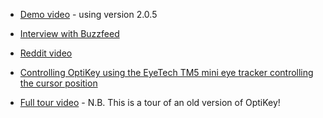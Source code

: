 * [Demo video](https://www.youtube.com/watch?v=HLkyORh7vKk) - using version 2.0.5

* [Interview with Buzzfeed](https://www.youtube.com/watch?v=JL0BHJecwMo)

* [Reddit video](https://youtu.be/03NFUMlXrf8)

* [Controlling OptiKey using the EyeTech TM5 mini eye tracker controlling the cursor position](https://www.youtube.com/watch?v=1M7FVBuMcec)

* [Full tour video](http://youtu.be/zMod7oExCbY) - N.B. This is a tour of an old version of OptiKey!